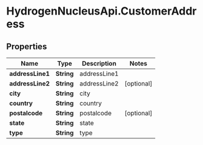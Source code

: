 # HydrogenNucleusApi.CustomerAddress

## Properties
Name | Type | Description | Notes
------------ | ------------- | ------------- | -------------
**addressLine1** | **String** | addressLine1 | 
**addressLine2** | **String** | addressLine2 | [optional] 
**city** | **String** | city | 
**country** | **String** | country | 
**postalcode** | **String** | postalcode | [optional] 
**state** | **String** | state | 
**type** | **String** | type | 


